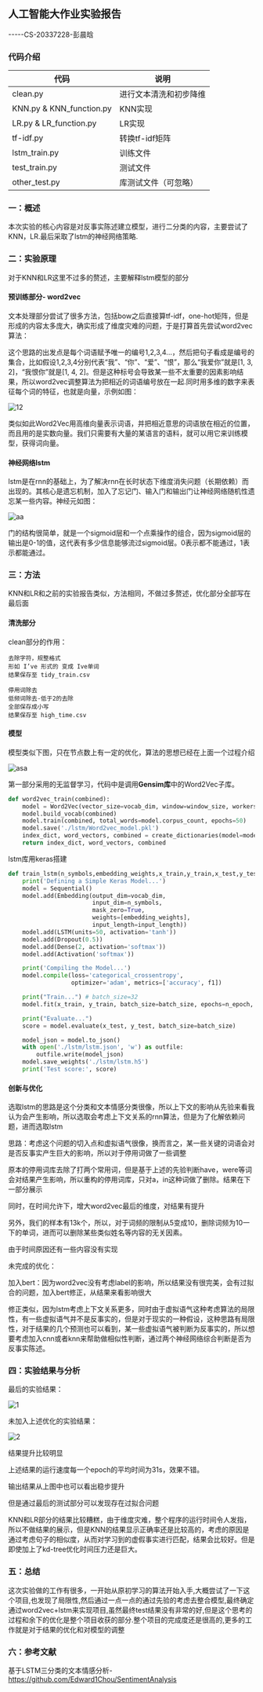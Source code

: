 ## 人工智能大作业实验报告

-----CS-20337228-彭晨晗

### 代码介绍

| 代码     | 说明                   |
| -------- | ---------------------- |
| clean.py | 进行文本清洗和初步降维 |
|KNN.py & KNN_function.py|KNN实现|
|LR.py & LR_function.py|LR实现|
|tf-idf.py|转换tf-idf矩阵|
|lstm_train.py|训练文件|
|test_train.py|测试文件|
|other_test.py|库测试文件（可忽略）|

### 一：概述

本次实验的核心内容是对反事实陈述建立模型，进行二分类的内容，主要尝试了KNN，LR.最后采取了lstm的神经网络策略. 

### 二：实验原理

对于KNN和LR这里不过多的赘述，主要解释lstm模型的部分

#### 预训练部分- word2vec

文本处理部分尝试了很多方法，包括bow之后直接算tf-idf，one-hot矩阵，但是形成的内容太多庞大，确实形成了维度灾难的问题，于是打算首先尝试word2vec算法：

这个思路的出发点是每个词语赋予唯一的编号1,2,3,4...，然后把句子看成是编号的集合，比如假设1,2,3,4分别代表“我”、“你”、“爱”、“恨”，那么“我爱你”就是[1, 3, 2]，“我恨你”就是[1, 4, 2]。但是这种标号会导致某一些不太重要的因素影响结果，所以word2vec调整算法为把相近的词语编号放在一起.同时用多维的数字来表征每个词的特征，也就是向量，示例如图：

![12](C:\Users\86139\Desktop\12.png)

类似如此Word2Vec用高维向量表示词语，并把相近意思的词语放在相近的位置，而且用的是实数向量。我们只需要有大量的某语言的语料，就可以用它来训练模型，获得词向量。

#### 神经网络lstm

lstm是在rnn的基础上，为了解决rnn在长时状态下维度消失问题（长期依赖）而出现的。其核心是遗忘机制，加入了忘记门、输入门和输出门让神经网络随机性遗忘某一些内容。神经元如图：

![aa](C:\Users\86139\Desktop\aa.webp)

门的结构很简单，就是一个sigmoid层和一个点乘操作的组合，因为sigmoid层的输出是0-1的值，这代表有多少信息能够流过sigmoid层。0表示都不能通过，1表示都能通过。

### 三：方法

KNN和LR和之前的实验报告类似，方法相同，不做过多赘述，优化部分全部写在最后面

#### 清洗部分

clean部分的作用：

```
去除字符，规整格式
形如 I’ve 形式的 变成 Ive单词
结果保存至 tidy_train.csv

停用词除去
低频词除去-低于2的去除
全部保存成小写
结果保存至 high_time.csv
```

#### 模型

模型类似下图，只在节点数上有一定的优化，算法的思想已经在上面一个过程介绍

![asa](C:\Users\86139\Desktop\asa.png)

第一部分采用的无监督学习，代码中是调用**Gensim库**中的Word2Vec子库。

```python
def word2vec_train(combined):
    model = Word2Vec(vector_size=vocab_dim, window=window_size, workers=cpu_count)
    model.build_vocab(combined)
    model.train(combined, total_words=model.corpus_count, epochs=50)
    model.save('./lstm/Word2vec_model.pkl')
    index_dict, word_vectors, combined = create_dictionaries(model=model, combined=combined)
    return index_dict, word_vectors, combined
```

lstm库用keras搭建

```python
def train_lstm(n_symbols,embedding_weights,x_train,y_train,x_test,y_test):
    print('Defining a Simple Keras Model...')
    model = Sequential()
    model.add(Embedding(output_dim=vocab_dim,
                        input_dim=n_symbols,
                        mask_zero=True,
                        weights=[embedding_weights],
                        input_length=input_length))
    model.add(LSTM(units=50, activation='tanh'))
    model.add(Dropout(0.5))
    model.add(Dense(2, activation='softmax'))
    model.add(Activation('softmax'))

    print('Compiling the Model...')
    model.compile(loss='categorical_crossentropy',
                  optimizer='adam', metrics=['accuracy', f1])

    print("Train...") # batch_size=32
    model.fit(x_train, y_train, batch_size=batch_size, epochs=n_epoch, verbose=1)

    print("Evaluate...")
    score = model.evaluate(x_test, y_test, batch_size=batch_size)

    model_json = model.to_json()
    with open('./lstm/lstm.json', 'w') as outfile:
        outfile.write(model_json)
    model.save_weights('./lstm/lstm.h5')
    print('Test score:', score)
```

#### 创新与优化

选取lstm的思路是这个分类和文本情感分类很像，所以上下文的影响从先验来看我认为会产生影响，所以选取会考虑上下文关系的rnn算法，但是为了化解依赖问题，进而选取lstm

思路：考虑这个问题的切入点和虚拟语气很像，换而言之，某一些关键的词语会对是否反事实产生巨大的影响，所以对于停用词做了一些调整

原本的停用词库去除了打两个常用词，但是基于上述的先验判断have，were等词会对结果产生影响，所以重构的停用词库，只对a，in这种词做了删除。结果在下一部分展示

同时，在时间允许下，增大word2vec最后的维度，对结果有提升

另外，我们的样本有13k个，所以，对于词频的限制从5变成10，删除词频为10一下的单词，进而可以删除某些类似姓名等内容的无关因素。



由于时间原因还有一些内容没有实现

未完成的优化：

加入bert：因为word2vec没有考虑label的影响，所以结果没有很完美，会有过拟合的问题，加入bert修正，从结果来看影响很大

修正类似，因为lstm考虑上下文关系更多，同时由于虚拟语气这种考虑算法的局限性，有一些虚拟语气并不是反事实的，但是对于现实的一种假设，这种思路有局限性，对于结果的几个预测也可以看到，某一些虚拟语气被判断为反事实的，所以想要考虑加入cnn或者knn来帮助做相似性判断，通过两个神经网络综合判断是否为反事实陈述。

### 四：实验结果与分析

最后的实验结果：

![1](C:\Users\86139\Desktop\1.png)

未加入上述优化的实验结果：

![2](C:\Users\86139\Desktop\2.png)

结果提升比较明显

上述结果的运行速度每一个epoch的平均时间为31s，效果不错。

输出结果从上图中也可以看出稳步提升

但是通过最后的测试部分可以发现存在过拟合问题



KNN和LR部分的结果比较糟糕，由于维度灾难，整个程序的运行时间令人发指，所以不做结果的展示，但是KNN的结果显示正确率还是比较高的，考虑的原因是通过考虑句子的相似度，从而对学习到的虚假事实进行匹配，结果会比较好。但是即使加上了kd-tree优化时间压力还是巨大。

### 五：总结

这次实验做的工作有很多，一开始从原初学习的算法开始入手,大概尝试了一下这个项目,也发现了局限性,然后通过一点一点的通过先验的考虑去整合模型,最终确定通过word2vec+lstm来实现项目,虽然最终test结果没有非常的好,但是这个思考的过程和余下的优化是整个项目收获的部分.整个项目的完成度还是很高的,更多的工作就是对于结果的优化和对模型的调整

### 六：参考文献

基于LSTM三分类的文本情感分析-https://github.com/Edward1Chou/SentimentAnalysis
